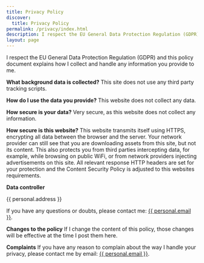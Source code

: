 ```yaml
---
title: Privacy Policy
discover:
  title: Privacy Policy
permalink: /privacy/index.html
description: I respect the EU General Data Protection Regulation (GDPR). This policy document explains how I collect and handle any information you provide to me.
layout: page
---
```


I respect the EU General Data Protection Regulation (GDPR) and this policy
document explains how I collect and handle any information you provide to me.

**What background data is collected?** This site does not use any third party
tracking scripts.

**How do I use the data you provide?** This website does not collect any data.

**How secure is your data?** Very secure, as this website does not collect any
information.

**How secure is this website?** This website transmits itself using HTTPS,
encrypting all data between the browser and the server. Your network provider
can still see that you are downloading assets from this site, but not its
content. This also protects you from third parties intercepting data, for
example, while browsing on public WiFi, or from network providers injecting
advertisements on this site. All relevant response HTTP headers are set for your
protection and the Content Security Policy is adjusted to this websites
requirements.

**Data controller**

{{ personal.address }}

If you have any questions or doubts, please contact me:
<a href="mailto:{{ personal.email }}">{{ personal.email }}</a>.

**Changes to the policy** If I change the content of this policy, those changes
will be effective at the time I post them here.

**Complaints** If you have any reason to complain about the way I handle your
privacy, please contact me by email: <a href="mailto:{{ personal.email }}">{{
personal.email }}</a>.
